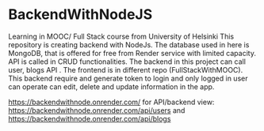 # BackendWithNodeJS
Learning in MOOC/ Full Stack course from University of Helsinki
This repository is creating backend with NodeJs. The database used in here is MongoDB, that is offered for free from Render service with limited capacity. API is called in CRUD functionalities. The backend in this project can call user, blogs API
. The frontend is in different repo (FullStackWithMOOC). This backend require and generate token to login and only logged in user can operate can edit, delete and update information in the app.

https://backendwithnode.onrender.com/ for API/backend view: https://backendwithnode.onrender.com/api/users and https://backendwithnode.onrender.com/api/blogs
